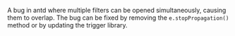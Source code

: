 A bug in antd where multiple filters can be opened simultaneously, causing them to overlap. The bug can be fixed by removing the `e.stopPropagation()` method or by updating the trigger library.
